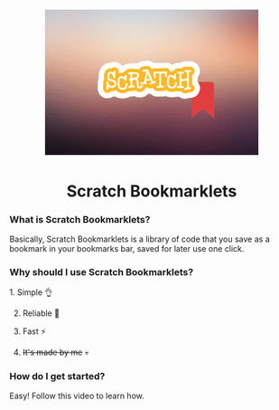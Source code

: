<h1 align="center"><img src="https://raw.githubusercontent.com/scratchbookmarklets/images/main/Large%20Logo.PNG" width=75% alt="Scratch Bookmarklets Logo"></img></h1>
<h1 align="center">Scratch Bookmarklets</h1>

<h3>What is Scratch Bookmarklets?</h3>
Basically, Scratch Bookmarklets is a library of code that you save as a bookmark in your bookmarks bar, saved for later use one click.

<h3>Why should I use Scratch Bookmarklets?</h3>
1. Simple 👌

2. Reliable 🙌

3. Fast ⚡

4. <s>It's made by me</s> 💀

<h3>How do I get started?</h3>
Easy! Follow this video to learn how.
